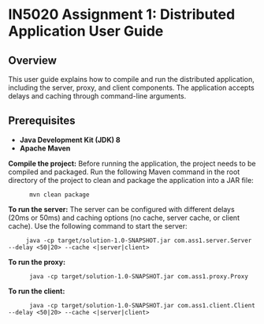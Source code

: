 # IN5020 Assignment 1: Distributed Application User Guide

## Overview

This user guide explains how to compile and run the distributed application, including the server, proxy, and client components.
The application accepts delays and caching through command-line arguments.

## Prerequisites

- **Java Development Kit (JDK) 8** 
- **Apache Maven** 

  

 **Compile the project:**
Before running the application, the project needs to be compiled and packaged.
Run the following Maven command in the root directory of the project to clean and package the application into a JAR file:

          mvn clean package


**To run the server:**
The server can be configured with different delays (20ms or 50ms) and caching options (no cache, server cache, or client cache).
Use the following command to start the server:

         java -cp target/solution-1.0-SNAPSHOT.jar com.ass1.server.Server --delay <50|20> --cache <|server|client>


**To run the proxy:**

          java -cp target/solution-1.0-SNAPSHOT.jar com.ass1.proxy.Proxy


**To run the client:**

          java -cp target/solution-1.0-SNAPSHOT.jar com.ass1.client.Client --delay <50|20> --cache <|server|client>
